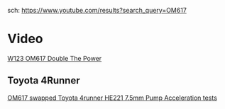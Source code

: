 sch: https://www.youtube.com/results?search_query=OM617

# Video
[W123 OM617 Double The Power](https://youtu.be/tfvzwWP0WXE)

## Toyota 4Runner
[OM617 swapped Toyota 4runner HE221 7.5mm Pump Acceleration tests](https://youtu.be/XedW8G9hDrk)
